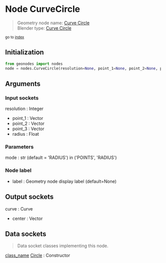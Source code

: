 
# Node CurveCircle

> Geometry node name: [Curve Circle](https://docs.blender.org/manual/en/latest/modeling/geometry_nodes/material/curve_circle.html)<br>
  Blender type: [Curve Circle](https://docs.blender.org/api/current/bpy.types.GeometryNodeCurvePrimitiveCircle.html)
  
<sub>go to [index](/docs/index.md)</sub>

## Initialization

```python
from geonodes import nodes
node = nodes.CurveCircle(resolution=None, point_1=None, point_2=None, point_3=None, radius=None, mode='RADIUS', label=None)
```



## Arguments


### Input sockets

resolution : Integer
- point_1 : Vector
- point_2 : Vector
- point_3 : Vector
- radius : Float

### Parameters

mode : str (default = 'RADIUS') in ('POINTS', 'RADIUS')

### Node label

- label : Geometry node display label (default=None)

## Output sockets

curve : Curve
- center : Vector

## Data sockets

> Data socket classes implementing this node.
  
[class_name](/docs/sockets/Curve.md) [Circle](/docs/sockets/Curve.md#circle) : Constructor

